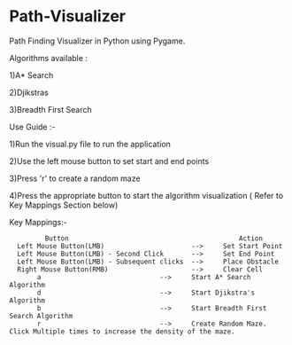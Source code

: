 # Path-Visualizer
Path Finding Visualizer in Python using Pygame.

Algorithms available :

1)A* Search			

2)Djikstras		

3)Breadth First Search		
      


Use Guide :-

  1)Run the visual.py file to run the application
  
  2)Use the left mouse button to set start and end points
  
  3)Press 'r' to create a random maze
  
  4)Press the appropriate button to start the algorithm visualization ( Refer to Key Mappings Section below)
  
  
 Key Mappings:-  
  
             Button		                                      Action
      Left Mouse Button(LMB)                      -->     Set Start Point
      Left Mouse Button(LMB) - Second Click	      -->     Set End Point
      Left Mouse Button(LMB) - Subsequent clicks  -->     Place Obstacle
      Right Mouse Button(RMB)                     -->     Clear Cell
           a		                      -->     Start A* Search Algorithm
           d		                      -->     Start Djikstra's Algorithm
           b 		                      -->     Start Breadth First Search Algorithm
           r		                      -->     Create Random Maze. Click Multiple times to increase the density of the maze.
